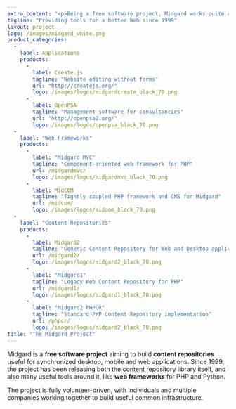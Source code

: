 ```yaml
--- 
extra_content: "<p>Being a free software project, Midgard works quite actively with many related communities like <a href=\"http://www.gnome.org/\">GNOME</a>, <a href=\"http://cmf.symfony.com/\">Symfony CMF</a>, and the <a href=\"http://www.iks-project.eu/\">IKS project</a>.</p><p>Read more about the project's background <a href=\"http://en.wikipedia.org/wiki/Midgard_%28software%29#History\">on Wikipedia</a> or follow the development <a href=\"https://github.com/midgardproject\">on GitHub</a>.</p>"
tagline: "Providing tools for a better Web since 1999"
layout: project
logo: /images/midgard_white.png
product_categories: 
  - 
    label: Applications
    products: 
      - 
        label: Create.js
        tagline: "Website editing without forms"
        url: "http://createjs.org/"
        logo: /images/logos/midgardcreate_black_70.png
      - 
        label: OpenPSA
        tagline: "Management software for consultancies"
        url: "http://openpsa2.org/"
        logo: /images/logos/openpsa_black_70.png
  - 
    label: "Web Frameworks"
    products: 
      - 
        label: "Midgard MVC"
        tagline: "Component-oriented web framework for PHP"
        url: /midgardmvc/
        logo: /images/logos/midgardmvc_black_70.png
      - 
        label: MidCOM
        tagline: "Tightly coupled PHP framework and CMS for Midgard"
        url: /midcom/
        logo: /images/logos/midcom_black_70.png
  - 
    label: "Content Repositories"
    products: 
      - 
        label: Midgard2
        tagline: "Generic Content Repository for Web and Desktop applications"
        url: /midgard2/
        logo: /images/logos/midgard2_black_70.png
      - 
        label: "Midgard1"
        tagline: "Legacy Web Content Repository for PHP"
        url: /midgard1/
        logo: /images/logos/midgard1_black_70.png
      -
        label: "Midgard2 PHPCR"
        tagline: "Standard PHP Content Repository implementation"
        url: /phpcr/
        logo: /images/logos/midgard2_black_70.png
title: "The Midgard Project"
---
```

Midgard is a **free software project** aiming to build **content repositories** useful for synchronized desktop, mobile and web applications. Since 1999, the project has been releasing both the content repository library itself, and also many useful tools around it, like **web frameworks** for PHP and Python.
  
The project is fully volunteer-driven, with individuals and multiple companies working together to build useful common infrastructure.
